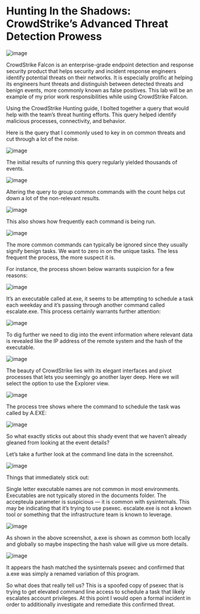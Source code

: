 # Hunting In the Shadows: CrowdStrike’s Advanced Threat Detection Prowess

![image](https://github.com/InfoSecDion/CrowdStrike-Threat-Detection-Lab/assets/105241007/c432c9e6-b9fa-402b-8a68-d3d4c6baaccb)

CrowdStrike Falcon is an enterprise-grade endpoint detection and response security product that helps security and incident response engineers identify potential threats on their networks. It is especially prolific at helping its engineers hunt threats and distinguish between detected threats and benign events, more commonly known as false positives. This lab will be an example of my prior work responsibilities while using CrowdStrike Falcon.

Using the CrowdStrike Hunting guide, I bolted together a query that would help with the team’s threat hunting efforts. This query helped identify malicious processes, connectivity, and behavior.

Here is the query that I commonly used to key in on common threats and cut through a lot of the noise.

![image](https://github.com/InfoSecDion/CrowdStrike-Threat-Detection-Lab/assets/105241007/ad5a772d-a0ae-4c0b-9385-890a421b3d36)


The initial results of running this query regularly yielded thousands of events.

![image](https://github.com/InfoSecDion/CrowdStrike-Threat-Detection-Lab/assets/105241007/a057afbc-bf43-4ee2-beca-e2b185a70f6d)


Altering the query to group common commands with the count helps cut down a lot of the non-relevant results.

![image](https://github.com/InfoSecDion/CrowdStrike-Threat-Detection-Lab/assets/105241007/b3b7d0ad-1bce-4009-982a-21dd855db76d)


This also shows how frequently each command is being run.

![image](https://github.com/InfoSecDion/CrowdStrike-Threat-Detection-Lab/assets/105241007/eb9cacc2-d2f0-4414-b727-d0e9caf4aa67)


The more common commands can typically be ignored since they usually signify benign tasks. We want to zero in on the unique tasks. The less frequent the process, the more suspect it is.

For instance, the process shown below warrants suspicion for a few reasons:

![image](https://github.com/InfoSecDion/CrowdStrike-Threat-Detection-Lab/assets/105241007/0124115e-3257-442d-8301-8b0577fe03dd)


It’s an executable called at.exe, it seems to be attempting to schedule a task each weekday and it’s passing through another command called escalate.exe. This process certainly warrants further attention:

![image](https://github.com/InfoSecDion/CrowdStrike-Threat-Detection-Lab/assets/105241007/649b6b89-37e9-4be3-821c-03a549282a6d)

To dig further we need to dig into the event information where relevant data is revealed like the IP address of the remote system and the hash of the executable.

![image](https://github.com/InfoSecDion/CrowdStrike-Threat-Detection-Lab/assets/105241007/532e0cb1-8c41-41fb-b636-bce71d44b46e)

The beauty of CrowdStrike lies with its elegant interfaces and pivot processes that lets you seemingly go another layer deep. Here we will select the option to use the Explorer view.

![image](https://github.com/InfoSecDion/CrowdStrike-Threat-Detection-Lab/assets/105241007/eedcd3a3-cf64-4e10-80d5-9d9e2d9eb8d2)


The process tree shows where the command to schedule the task was called by A.EXE:

![image](https://github.com/InfoSecDion/CrowdStrike-Threat-Detection-Lab/assets/105241007/11a1c4d5-afb1-458c-af48-ec787c463093)

So what exactly sticks out about this shady event that we haven’t already gleaned from looking at the event details?

Let’s take a further look at the command line data in the screenshot.

![image](https://github.com/InfoSecDion/CrowdStrike-Threat-Detection-Lab/assets/105241007/d7d705d6-58ed-407f-b6aa-3376ea8bfbe9)

Things that immediately stick out:

Single letter executable names are not common in most environments.
Executables are not typically stored in the documents folder.
The accepteula parameter is suspicious — it is common with sysinternals. This may be indicating that it’s trying to use psexec.
escalate.exe is not a known tool or something that the infrastructure team is known to leverage.

![image](https://github.com/InfoSecDion/CrowdStrike-Threat-Detection-Lab/assets/105241007/4d40a929-453f-4e41-b82b-38a51ee9b683)

As shown in the above screenshot, a.exe is shown as common both locally and globally so maybe inspecting the hash value will give us more details.

![image](https://github.com/InfoSecDion/CrowdStrike-Threat-Detection-Lab/assets/105241007/7f5d55e5-7651-4434-b850-29185b3e303b)

It appears the hash matched the sysinternals psexec and confirmed that a.exe was simply a renamed variation of this program.

So what does that really tell us? This is a spoofed copy of psexec that is trying to get elevated command line access to schedule a task that likely escalates account privileges. At this point I would open a formal incident in order to additionally investigate and remediate this confirmed threat.
